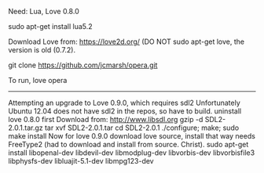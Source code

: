 Need: Lua, Love 0.8.0

sudo apt-get install lua5.2

Download Love from: https://love2d.org/
(DO NOT sudo apt-get love, the version is old (0.7.2).

git clone https://github.com/jcmarsh/opera.git

To run, love opera

------------------------

Attempting an upgrade to Love 0.9.0, which requires sdl2
Unfortunately Ubuntu 12.04 does not have sdl2 in the repos, so have to build.
uninstall love 0.8.0 first
Download from: http://www.libsdl.org
gzip -d SDL2-2.0.1.tar.gz
tar xvf SDL2-2.0.1.tar 
cd SDL2-2.0.1
./configure; make; sudo make install
Now for love 0.9.0
download love source, install that way
needs FreeType2 (had to download and install from source. Christ).
sudo apt-get install libopenal-dev libdevil-dev libmodplug-dev libvorbis-dev libvorbisfile3 libphysfs-dev libluajit-5.1-dev libmpg123-dev 
